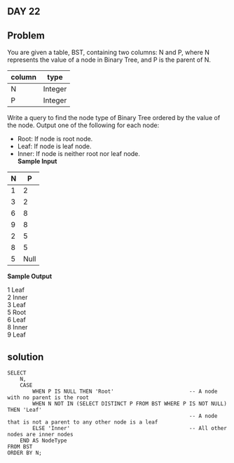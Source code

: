 ## DAY 22

## Problem
You are given a table, BST, containing two columns: N and P, where N represents the value of a node in Binary Tree, and P is the parent of N.

column | type
-------|---------
N      |Integer
P      |Integer

Write a query to find the node type of Binary Tree ordered by the value of the node. Output one of the following for each node:

- Root: If node is root node.   
- Leaf: If node is leaf node.  
- Inner: If node is neither root nor leaf node.  
**Sample Input**

N  | P
---|-----
1  | 2
3  | 2
6  | 8
9  | 8
2  | 5
8  | 5
5  | Null

**Sample Output**

1 Leaf  
2 Inner  
3 Leaf  
5 Root  
6 Leaf  
8 Inner  
9 Leaf  


## solution 
```mysql
SELECT 
    N,
    CASE
        WHEN P IS NULL THEN 'Root'                        -- A node with no parent is the root
        WHEN N NOT IN (SELECT DISTINCT P FROM BST WHERE P IS NOT NULL) THEN 'Leaf' 
                                                          -- A node that is not a parent to any other node is a leaf
        ELSE 'Inner'                                      -- All other nodes are inner nodes
    END AS NodeType
FROM BST
ORDER BY N;
```

